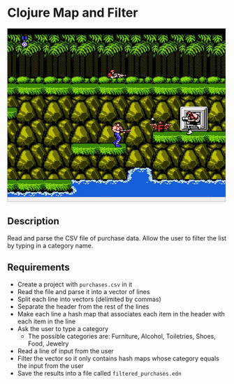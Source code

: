 # Clojure Map and Filter

![screenshot](screenshot.jpg)

## Description

Read and parse the CSV file of purchase data. Allow the user to filter the list by typing in a category name.

## Requirements

* Create a project with `purchases.csv` in it
* Read the file and parse it into a vector of lines
* Split each line into vectors (delimited by commas)
* Separate the header from the rest of the lines
* Make each line a hash map that associates each item in the header with each item in the line
* Ask the user to type a category
  * The possible categories are: Furniture, Alcohol, Toiletries, Shoes, Food, Jewelry
* Read a line of input from the user
* Filter the vector so it only contains hash maps whose category equals the input from the user
* Save the results into a file called `filtered_purchases.edn`
